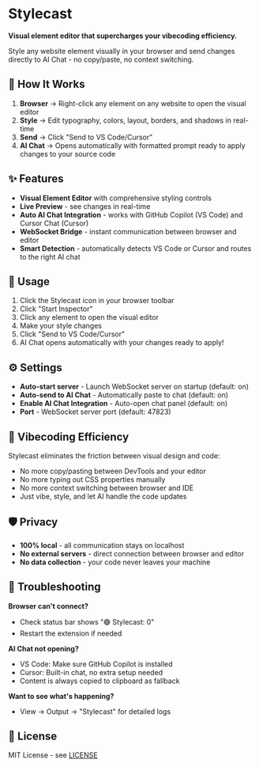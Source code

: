 # Stylecast

**Visual element editor that supercharges your vibecoding efficiency.**

Style any website element visually in your browser and send changes directly to AI Chat - no copy/paste, no context switching.

## 🎯 How It Works

1. **Browser** → Right-click any element on any website to open the visual editor
2. **Style** → Edit typography, colors, layout, borders, and shadows in real-time
3. **Send** → Click "Send to VS Code/Cursor"
4. **AI Chat** → Opens automatically with formatted prompt ready to apply changes to your source code

## ✨ Features

- **Visual Element Editor** with comprehensive styling controls
- **Live Preview** - see changes in real-time
- **Auto AI Chat Integration** - works with GitHub Copilot (VS Code) and Cursor Chat (Cursor)
- **WebSocket Bridge** - instant communication between browser and editor
- **Smart Detection** - automatically detects VS Code or Cursor and routes to the right AI chat


## 🚀 Usage

1. Click the Stylecast icon in your browser toolbar
2. Click "Start Inspector"
3. Click any element to open the visual editor
4. Make your style changes
5. Click "Send to VS Code/Cursor"
6. AI Chat opens automatically with your changes ready to apply!

## ⚙️ Settings

- **Auto-start server** - Launch WebSocket server on startup (default: on)
- **Auto-send to AI Chat** - Automatically paste to chat (default: on)
- **Enable AI Chat Integration** - Auto-open chat panel (default: on)
- **Port** - WebSocket server port (default: 47823)

## 🎯 Vibecoding Efficiency

Stylecast eliminates the friction between visual design and code:
- No more copy/pasting between DevTools and your editor
- No more typing out CSS properties manually
- No more context switching between browser and IDE
- Just vibe, style, and let AI handle the code updates

## 🛡️ Privacy

- **100% local** - all communication stays on localhost
- **No external servers** - direct connection between browser and editor
- **No data collection** - your code never leaves your machine

## 🔧 Troubleshooting

**Browser can't connect?**
- Check status bar shows "🟢 Stylecast: 0"
- Restart the extension if needed

**AI Chat not opening?**
- VS Code: Make sure GitHub Copilot is installed
- Cursor: Built-in chat, no extra setup needed
- Content is always copied to clipboard as fallback

**Want to see what's happening?**
- View → Output → "Stylecast" for detailed logs

## 📄 License

MIT License - see [LICENSE](https://github.com/taradepan/stylecast/blob/main/LICENSE)
